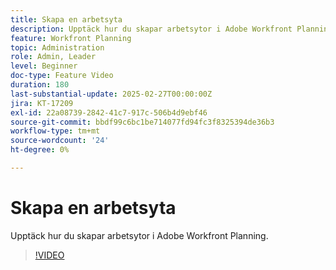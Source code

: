 ```yaml
---
title: Skapa en arbetsyta
description: Upptäck hur du skapar arbetsytor i Adobe Workfront Planning.
feature: Workfront Planning
topic: Administration
role: Admin, Leader
level: Beginner
doc-type: Feature Video
duration: 180
last-substantial-update: 2025-02-27T00:00:00Z
jira: KT-17209
exl-id: 22a08739-2842-41c7-917c-506b4d9ebf46
source-git-commit: bbdf99c6bc1be714077fd94fc3f8325394de36b3
workflow-type: tm+mt
source-wordcount: '24'
ht-degree: 0%

---
```


# Skapa en arbetsyta

Upptäck hur du skapar arbetsytor i Adobe Workfront Planning.

>[!VIDEO](https://video.tv.adobe.com/v/3447966/?learn=on&enablevpops=1)
